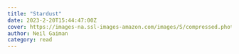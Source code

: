 ```yaml
---
title: "Stardust"
date: 2023-2-20T15:44:47:00Z
cover: https://images-na.ssl-images-amazon.com/images/S/compressed.photo.goodreads.com/books/1677361825i/57945316.jpg
author: Neil Gaiman
category: read
---
```

